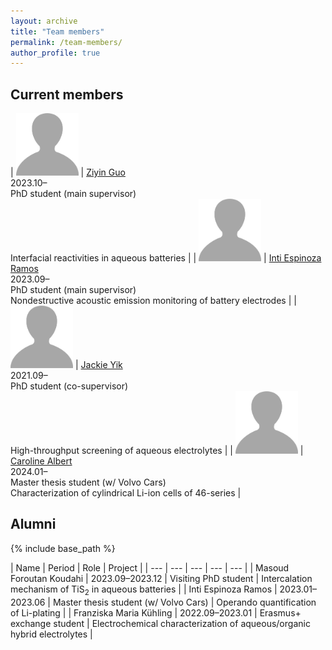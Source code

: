 ```yaml
---
layout: archive
title: "Team members"
permalink: /team-members/
author_profile: true
---
```



## Current members

| <img src="/images/profile1.png" alt="Ziyin" style="height: 100px; width:100px;"/> | [Ziyin Guo](https://www.katalog.uu.se/profile/?id=N23-1204) <br/> 2023.10– <br/>  PhD student (main supervisor) <br/> Interfacial reactivities in aqueous batteries |
| <img src="/images/profile1.png" alt="Inti" style="height: 100px; width:100px;"/> | [Inti Espinoza Ramos](https://www.katalog.uu.se/profile/?id=N22-763) <br/> 2023.09– <br/> PhD student (main supervisor) <br/> Nondestructive acoustic emission monitoring of battery electrodes |
| <img src="/images/profile1.png" alt="Jackie" style="height: 100px; width:100px;"/> | [Jackie Yik](https://www.katalog.uu.se/profile/?id=N21-1121) <br/> 2021.09– <br/>  PhD student (co-supervisor) <br/> High-throughput screening of aqueous electrolytes |
| <img src="/images/profile1.png" alt="Caroline" style="height: 100px; width:100px;"/> | [Caroline Albert](https://www.katalog.uu.se/profile/?id=N22-2331) <br/> 2024.01– <br/>  Master thesis student (w/ Volvo Cars) <br/> Characterization of cylindrical Li-ion cells of 46-series |


## Alumni
{% include base_path %}

<style>
td, th {
   border: none!important;
}
</style>

| Name | Period | Role | Project |
| --- | --- | --- | --- | --- |
| Masoud Foroutan Koudahi  | 2023.09–2023.12 | Visiting PhD student | Intercalation mechanism of TiS<sub>2</sub> in aqueous batteries |
| Inti Espinoza Ramos | 2023.01–2023.06 | Master thesis student (w/ Volvo Cars) | Operando quantification of Li-plating |
| Franziska Maria Kühling | 2022.09–2023.01 | Erasmus+ exchange student | Electrochemical characterization of aqueous/organic hybrid electrolytes |

<!--
{% for post in site.team-members reversed %}
  {% include archive-single.html %}
{% endfor %}
-->
